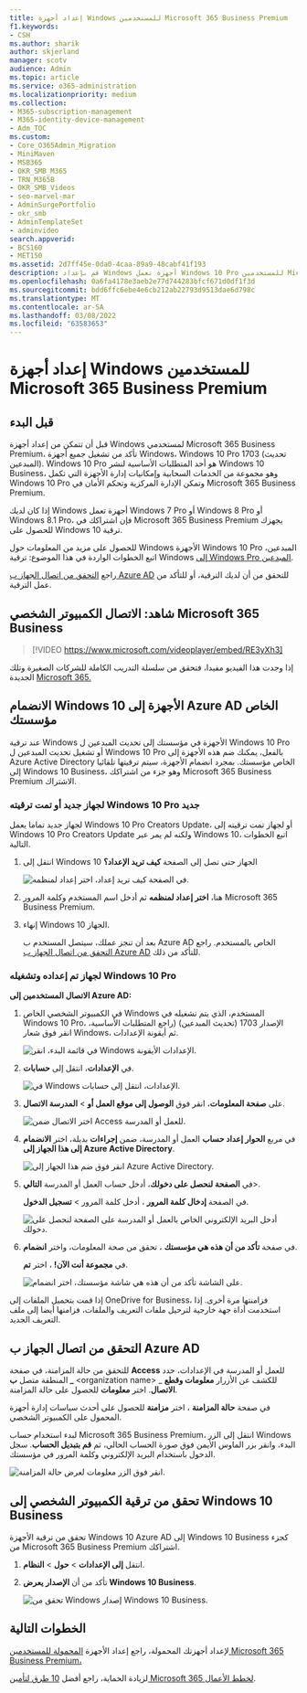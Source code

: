 ```yaml
---
title: إعداد أجهزة Windows للمستخدمين Microsoft 365 Business Premium
f1.keywords:
- CSH
ms.author: sharik
author: skjerland
manager: scotv
audience: Admin
ms.topic: article
ms.service: o365-administration
ms.localizationpriority: medium
ms.collection:
- M365-subscription-management
- M365-identity-device-management
- Adm_TOC
ms.custom:
- Core_O365Admin_Migration
- MiniMaven
- MSB365
- OKR_SMB_M365
- TRN_M365B
- OKR_SMB_Videos
- seo-marvel-mar
- AdminSurgePortfolio
- okr_smb
- AdminTemplateSet
- adminvideo
search.appverid:
- BCS160
- MET150
ms.assetid: 2d7ff45e-0da0-4caa-89a9-48cabf41f193
description: قم بإعداد Windows أجهزة تعمل Windows 10 Pro للمستخدمين Microsoft 365 Business Premium، مما يمكن الإدارة المركزية و عناصر التحكم في الأمان.
ms.openlocfilehash: 0a6fa4178e3aeb2e77d744283bfcf671d0df1f3d
ms.sourcegitcommit: bdd6ffc6ebe4e6cb212ab22793d9513dae6d798c
ms.translationtype: MT
ms.contentlocale: ar-SA
ms.lasthandoff: 03/08/2022
ms.locfileid: "63583653"
---
```

# <a name="set-up-windows-devices-for-microsoft-365-business-premium-users"></a>إعداد أجهزة Windows للمستخدمين Microsoft 365 Business Premium

## <a name="before-you-begin"></a>قبل البدء

قبل أن تتمكن من إعداد أجهزة Windows لمستخدمي Microsoft 365 Business Premium، تأكد من تشغيل جميع أجهزة Windows، Windows 10 Pro 1703 (تحديث المبدعين). Windows 10 Pro هو أحد المتطلبات الأساسية لنشر Windows 10 Business، وهو مجموعة من الخدمات السحابية وإمكانيات إدارة الأجهزة التي تكمل Windows 10 Pro وتمكن الإدارة المركزية وتحكم الأمان في Microsoft 365 Business Premium.
  
إذا كان لديك Windows أجهزة تعمل Windows 7 Pro أو Windows 8 Pro أو Windows 8.1 Pro، فإن اشتراكك في Microsoft 365 Business Premium يجهزك للحصول على Windows 10 ترقية.
  
للحصول على مزيد من المعلومات حول Windows الأجهزة Windows 10 Pro المبدعين، اتبع الخطوات الواردة في هذا الموضوع: ترقية Windows [إلى Windows Pro المبدعين](../../business-video/upgrade.md).
  
راجع [التحقق من اتصال الجهاز ب Azure AD](#verify-the-device-is-connected-to-azure-ad) للتحقق من أن لديك الترقية، أو للتأكد من عمل الترقية.

## <a name="watch-connect-your-pc-to-microsoft-365-business"></a>شاهد: الاتصال الكمبيوتر الشخصي Microsoft 365 Business

> [!VIDEO https://www.microsoft.com/videoplayer/embed/RE3yXh3] 

إذا وجدت هذا الفيديو مفيدا، فتحقق من سلسلة التدريب الكاملة للشركات الصغيرة وتلك الجديدة [Microsoft 365.](../../business-video/index.yml)
  
## <a name="join-windows-10-devices-to-your-organizations-azure-ad"></a>الانضمام Windows 10 الأجهزة إلى Azure AD الخاص مؤسستك

عند ترقية Windows الأجهزة في مؤسستك إلى تحديث المبدعين ل Windows 10 Pro أو تشغيل تحديث المبدعين ل Windows 10 Pro بالفعل، يمكنك ضم هذه الأجهزة إلى Azure Active Directory الخاص مؤسستك. بمجرد انضمام الأجهزة، سيتم ترقيتها تلقائيا إلى Windows 10 Business، وهو جزء من اشتراكك Microsoft 365 Business Premium الاشتراك.
  
### <a name="for-a-brand-new-or-newly-upgraded-windows-10-pro-device"></a>لجهاز جديد أو تمت ترقيته Windows 10 Pro جديد

لجهاز جديد تماما يعمل Windows 10 Pro Creators Update، أو لجهاز تمت ترقيته إلى Windows 10 Pro Creators Update ولكنه لم يمر عبر Windows 10، اتبع الخطوات التالية.
  
1. انتقل إلى Windows 10 الجهاز حتى تصل إلى الصفحة **كيف تريد الإعداد؟** 
    
    ![في الصفحة كيف تريد إعداد، اختر إعداد لمنظمه.](../../media/1b0b2dba-00bb-4a99-a729-441479220cb7.png)
  
2. هنا، **اختر إعداد لمنظمه** ثم أدخل اسم المستخدم وكلمة المرور Microsoft 365 Business Premium. 
    
3. إنهاء Windows 10 الجهاز.
    
   بعد أن تنجز عملك، سيتصل المستخدم ب Azure AD الخاص بالمستخدم. راجع [التحقق من اتصال الجهاز ب Azure AD](#verify-the-device-is-connected-to-azure-ad) للتأكد من ذلك. 
  
### <a name="for-a-device-already-set-up-and-running-windows-10-pro"></a>لجهاز تم إعداده وتشغيله Windows 10 Pro

 **الاتصال المستخدمين إلى Azure AD:**
  
1. في الكمبيوتر الشخصي الخاص Windows المستخدم، الذي يتم تشغيله في Windows 10 Pro، الإصدار 1703 (تحديث المبدعين) (راجع المتطلبات الأساسية، انقر فوق شعار Windows[](../security-and-compliance/pre-requisites-for-data-protection.md)، ثم أيقونة الإعدادات.
  
   ![في قائمة البدء، انقر Windows الإعدادات الأيقونة.](../../media/74e1ce9a-1554-4761-beb9-330b176e9b9d.png)
  
2. في **الإعدادات**، انتقل إلى **حسابات**.
  
   ![في Windows الإعدادات، انتقل إلى حسابات.](../../media/472fd688-d111-4788-9fbb-56a00fbdc24d.png)
  
3. على **صفحة المعلومات**، انقر فوق **الوصول إلى موقع العمل أو** \> **المدرسة الاتصال**.
  
   ![اختر الاتصال ضمن Access للعمل أو المدرسة.](../../media/af3a4e3f-f9b9-4969-b3e2-4ef99308090c.png)
  
4. في مربع **الحوار إعداد حساب** العمل أو المدرسة، ضمن **إجراءات** بديلة، اختر **الانضمام إلى هذا الجهاز إلى Azure Active Directory**.
  
   ![انقر فوق ضم هذا الجهاز إلى Azure Active Directory.](../../media/fb709a1b-05a9-4750-9cb9-e097f4412cba.png)
  
5. في **الصفحة لنحصل على دخولك**، أدخل حساب العمل أو المدرسة **التالي**\>.
  
   في الصفحة **إدخال كلمة المرور** ، أدخل كلمة المرور \> **تسجيل الدخول**.
  
   ![أدخل البريد الإلكتروني الخاص بالعمل أو المدرسة على الصفحة لنحصل على دخولك.](../../media/f70eb148-b1d2-4ba3-be38-7317eaf0321a.png)
  
6. في صفحة **تأكد من أن هذه هي مؤسستك** ، تحقق من صحة المعلومات، واختر **انضمام**.
  
   في **مجموعة أنت الآن!** ، اختر **تم**.
  
   ![على الشاشة تأكد من أن هذه هي شاشة مؤسستك، اختر انضمام.](../../media/c749c0a2-5191-4347-a451-c062682aa1fb.png)
  
إذا قمت بتحميل الملفات إلى OneDrive for Business، فزامنتها مرة أخرى. إذا استخدمت أداة جهة خارجية لترحيل ملفات التعريف والملفات، فزامنها أيضا إلى ملف التعريف الجديد.
  
## <a name="verify-the-device-is-connected-to-azure-ad"></a>التحقق من اتصال الجهاز ب Azure AD

للتحقق من حالة المزامنة، في صفحة **Access** للعمل أو المدرسة في الإعدادات، حدد المنطقة متصل **ب _** \<organization name\> _ للكشف عن الأزرار **معلومات وقطع** **الاتصال**. اختر **معلومات** للحصول على حالة المزامنة. 
  
في صفحة **حالة المزامنة** ، اختر **مزامنة** للحصول على أحدث سياسات إدارة أجهزة المحمول على الكمبيوتر الشخصي.
  
لبدء استخدام حساب Microsoft 365 Business Premium، انتقل إلى الزر Windows البدء، وانقر بزر الماوس  الأيمن فوق صورة الحساب الحالي، ثم **قم بتبديل الحساب**. سجل الدخول باستخدام البريد الإلكتروني وكلمة المرور في مؤسستك.
  
![انقر فوق الزر معلومات لعرض حالة المزامنة.](../../media/818f7043-adbf-402a-844a-59d50034911d.png)
  
## <a name="verify-the-pc-is-upgraded-to-windows-10-business"></a>تحقق من ترقية الكمبيوتر الشخصي إلى Windows 10 Business

تحقق من ترقية الأجهزة Windows 10 Azure AD إلى Windows 10 Business كجزء من Microsoft 365 Business Premium اشتراكك.
  
1. انتقل **إلى الإعدادات** \> **حول** \> **النظام**.
    
2. تأكد من أن **الإصدار** **يعرض Windows 10 Business**.
    
    ![تحقق من Windows إصدار Windows 10 Business.](../../media/ff660fc8-d3ba-431b-89a5-f5abded96c4d.png)
  
## <a name="next-steps"></a>الخطوات التالية

لإعداد أجهزتك المحمولة، راجع إعداد الأجهزة [المحمولة للمستخدمين Microsoft 365 Business Premium،](set-up-mobile-devices.md) 

لزيادة الحماية، راجع أفضل [10 طرق لتأمين Microsoft 365 لخطط الأعمال](../security-and-compliance/secure-your-business-data.md).
  
